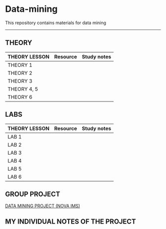 # Data-mining
This repository contains materials for data mining

---  

## THEORY

| THEORY LESSON                |  Resource                        |  Study notes                     |
|------------------------------|----------------------------------|----------------------------------|
| THEORY 1
| THEORY 2                     | | |
| THEORY 3                     | | |
| THEORY 4, 5                  | | |
| THEORY 6                     | | |  


## LABS

| THEORY LESSON                |  Resource                        |  Study notes                     |
|------------------------------|----------------------------------|----------------------------------|
| LAB 1  | |
| LAB 2  | |
| LAB 3  | |
| LAB 4  | |
| LAB 5  | | 
| LAB 6  | |

## GROUP PROJECT   

[DATA MINING PROJECT (NOVA IMS)](https://github.com/SebastiaoJeronimo/Data-Mining-Project)

## MY INDIVIDUAL NOTES OF THE PROJECT


